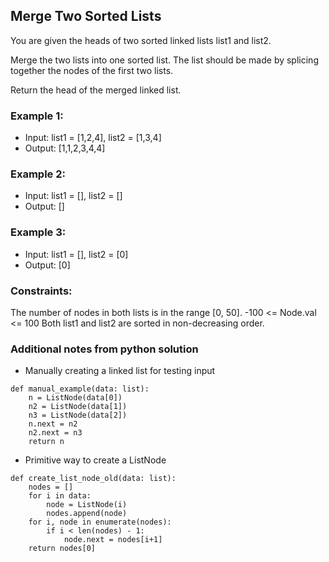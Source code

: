 ## Merge Two Sorted Lists
You are given the heads of two sorted linked lists list1 and list2.

Merge the two lists into one sorted list. The list should be made by splicing together the nodes of the first two lists.

Return the head of the merged linked list.

### Example 1:
* Input: list1 = [1,2,4], list2 = [1,3,4]
* Output: [1,1,2,3,4,4]

### Example 2:
* Input: list1 = [], list2 = []
* Output: []

### Example 3:
* Input: list1 = [], list2 = [0]
* Output: [0]

### Constraints:
The number of nodes in both lists is in the range [0, 50].
-100 <= Node.val <= 100
Both list1 and list2 are sorted in non-decreasing order.


### Additional notes from python solution
* Manually creating a linked list for testing input
```
def manual_example(data: list):
    n = ListNode(data[0])
    n2 = ListNode(data[1])
    n3 = ListNode(data[2])
    n.next = n2
    n2.next = n3
    return n
```

* Primitive way to create a ListNode
```
def create_list_node_old(data: list):
    nodes = []
    for i in data:
        node = ListNode(i)
        nodes.append(node)
    for i, node in enumerate(nodes):
        if i < len(nodes) - 1:
            node.next = nodes[i+1]
    return nodes[0]
```
